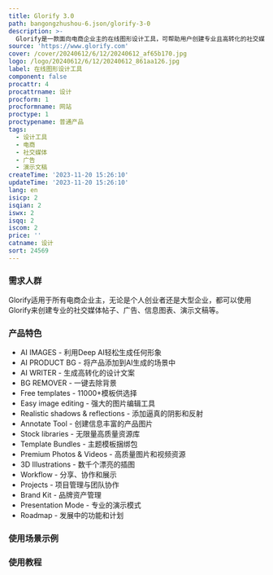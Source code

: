 ```yaml
---
title: Glorify 3.0
path: bangongzhushou-6.json/glorify-3-0
description: >-
  Glorify是一款面向电商企业主的在线图形设计工具，可帮助用户创建专业且高转化的社交媒体帖子、广告、信息图表、演示文稿等。它提供了AI图片生成、产品背景生成、文字生成、背景去除等功能，并提供了大量的模板、图片库和插件。Glorify致力于提升用户的设计能力，以满足不同的设计需求。
source: 'https://www.glorify.com'
cover: /cover/20240612/6/12/20240612_af65b170.jpg
logo: /logo/20240612/6/12/20240612_861aa126.jpg
label: 在线图形设计工具
component: false
procattr: 4
procattrname: 设计
procform: 1
procformname: 网站
proctype: 1
proctypename: 普通产品
tags:
  - 设计工具
  - 电商
  - 社交媒体
  - 广告
  - 演示文稿
createTime: '2023-11-20 15:26:10'
updateTime: '2023-11-20 15:26:10'
lang: en
isicp: 2
isqian: 2
iswx: 2
isqq: 2
iscom: 2
price: ''
catname: 设计
sort: 24569
---
```




### 需求人群
Glorify适用于所有电商企业主，无论是个人创业者还是大型企业，都可以使用Glorify来创建专业的社交媒体帖子、广告、信息图表、演示文稿等。

### 产品特色
- AI IMAGES - 利用Deep AI轻松生成任何形象
- AI PRODUCT BG - 将产品添加到AI生成的场景中
- AI WRITER - 生成高转化的设计文案
- BG REMOVER - 一键去除背景
- Free templates - 11000+模板供选择
- Easy image editing - 强大的图片编辑工具
- Realistic shadows & reflections - 添加逼真的阴影和反射
- Annotate Tool - 创建信息丰富的产品图片
- Stock libraries - 无限量高质量资源库
- Template Bundles - 主题模板捆绑包
- Premium Photos & Videos - 高质量图片和视频资源
- 3D Illustrations - 数千个漂亮的插图
- Workflow - 分享、协作和展示
- Projects - 项目管理与团队协作
- Brand Kit - 品牌资产管理
- Presentation Mode - 专业的演示模式
- Roadmap - 发展中的功能和计划

### 使用场景示例


### 使用教程


  
